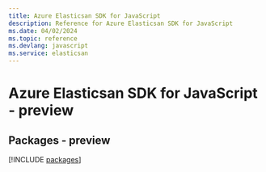 ```yaml
---
title: Azure Elasticsan SDK for JavaScript
description: Reference for Azure Elasticsan SDK for JavaScript
ms.date: 04/02/2024
ms.topic: reference
ms.devlang: javascript
ms.service: elasticsan
---
```

# Azure Elasticsan SDK for JavaScript - preview
## Packages - preview
[!INCLUDE [packages](elasticsan-index.md)]